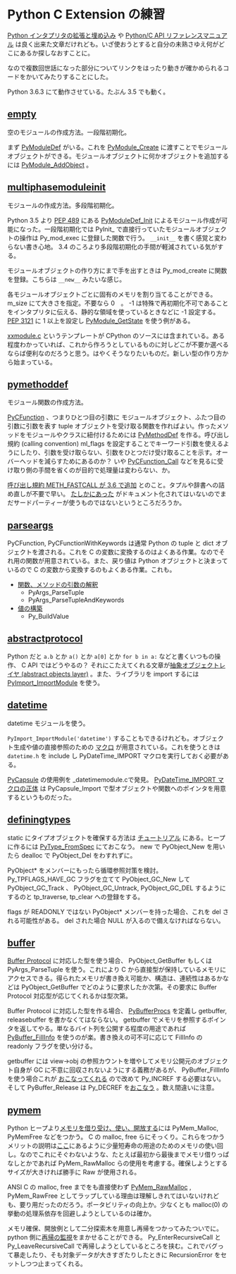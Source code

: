 # Python C Extension の練習
[Python インタプリタの拡張と埋め込み](https://docs.python.jp/3/extending/index.html) や [Python/C API リファレンスマニュアル](https://docs.python.jp/3/c-api/index.html) は良く出来た文章だけれども。いざ使おうとすると自分の未熟さゆえ何がどこにあるか探しなおすことに。

なので複数回世話になった部分についてリンクをはったり動きが確かめられるコードをかいてみたりすることにした。

Python 3.6.3 にて動作させている。たぶん 3.5 でも動く。

## [empty](empty/spam.c)
空のモジュールの作成方法。一段階初期化。

まず [PyModuleDef](https://docs.python.jp/3/c-api/module.html#c.PyModuleDef) がいる。これを [PyModule_Create](https://docs.python.jp/3/c-api/module.html#c.PyModule_Create) に渡すことでモジュールオブジェクトができる。モジュールオブジェクトに何かオブジェクトを追加するには [PyModule_AddObject](https://docs.python.jp/3/c-api/module.html#c.PyModule_AddObject) 。


## [multiphasemoduleinit](multiphasemoduleinit/spam.c)
モジュールの作成方法。多段階初期化。

Python 3.5 より [PEP 489](https://www.python.org/dev/peps/pep-0451/) にある [PyModuleDef_Init](https://docs.python.jp/3/c-api/module.html#c.PyModuleDef_Init) によるモジュール作成が可能になった。一段階初期化では PyInit_ で直接行っていたモジュールオブジェクトの操作は Py_mod_exec に登録した関数で行う。 `__init__` を書く感覚と変わらない書き心地。  3.4 のころより多段階初期化の手間が軽減されている気がする。

モジュールオブジェクトの作り方にまで手を出すときは Py_mod_create に関数を登録。こちらは `__new__` みたいな感じ。

各モジュールオブジェクトごとに固有のメモリを割り当てることができる。 m_size にて大きさを指定。不要なら 0　。 -1 は特殊で再初期化不可であることをインタプリタに伝える、静的な領域を使っているときなどに -1 設定する。 [PEP 3121](https://www.python.org/dev/peps/pep-3121/) に 1 以上を設定し [PyModule_GetState](https://docs.python.jp/3/c-api/module.html#c.PyModule_GetState) を使う例がある。

[xxmodule.c](https://github.com/python/cpython/blob/v3.6.3/Modules/xxmodule.c) というテンプレートが CPython のソースには含まれている。ある程度わかっていれば、これから作ろうとしているものに対しどこが不要か選べるならば便利なのだろうと思う。はやくそうなりたいものだ。新しい型の作り方から始まっている。

## [pymethoddef](pymethoddef/spam.c)
モジュール関数の作成方法。

[PyCFunction](https://docs.python.jp/3/c-api/structures.html?highlight=pycfunction#c.PyCFunction) 、つまりひとつ目の引数に モジュールオブジェクト、ふたつ目の引数に引数を表す tuple オブジェクトを受け取る関数を作ればよい。作ったメソッドをモジュールやクラスに紐付けるためには [PyMethodDef](https://docs.python.jp/3/c-api/structures.html#c.PyMethodDef) を作る。呼び出し規約 (calling convention) ml_flags を設定することでキーワード引数を使えるようにしたり、引数を受け取らない、引数をひとつだけ受け取ることを示す。オーバーヘッドを減らすためにあるのか？ いや [PyCFunction_Call](https://github.com/python/cpython/blob/v3.6.3/Objects/methodobject.c#L81) などを見るに受け取り側の手間を省くのが目的で処理量は変わらない、か。

[呼び出し規約 METH_FASTCALL が 3.6 で追加](http://dsas.blog.klab.org/archives/2017-01/python-dev-201701.html) とのこと。タプルや辞書への詰め直しが不要で早い。 [たしかにあった](https://github.com/python/cpython/blob/v3.6.3/Include/methodobject.h#L89) がドキュメント化されてはいないのでまだサードパーティーが使うものではないというところだろうか。

## [parseargs](parseargs/spam.c)
PyCFunction, PyCFunctionWithKeywords は通常 Python の tuple と dict オブジェクトを渡される。これを C の変数に変換するのはよくある作業。なのでそれ用の関数が用意されている。また、戻り値は Python オブジェクトと決まっているので C の変数から変換するのもよくある作業。これも。

* [関数、メソッドの引数の解釈](https://docs.python.jp/3/c-api/arg.html#parsing-arguments)
  * PyArgs_ParseTuple
  * PyArgs_ParseTupleAndKeywords
* [値の構築](https://docs.python.jp/3/c-api/arg.html#building-values)
  * Py_BuildValue

## [abstractprotocol](abstractprotocol/spam.c)
Python だと `a.b` とか `a()` とか `a[0]` とか `for b in a:` などと書くいつもの操作、 C API ではどうやるの？ それにこたえてくれる文章が[抽象オブジェクトレイヤ (abstract objects layer)](https://docs.python.jp/3/c-api/abstract.html) 。また、ライブラリを import するには [PyImport_ImportModule](https://docs.python.jp/3/c-api/import.html#c.PyImport_ImportModule) を使う。

## [datetime](datetime/spam.c)
datetime モジュールを使う。

`PyImport_ImportModule('datetime')` することもできるけれども。オブジェクト生成や値の直接参照のための [マクロ](https://docs.python.jp/3/c-api/datetime.html) が用意されている。これを使うときは `datetime.h` を include し PyDateTime_IMPORT マクロを実行しておく必要がある。

[PyCapsule](https://docs.python.jp/3/c-api/capsule.html) の使用例を _datetimemodule.cで発見。 [PyDateTime_IMPORT マクロの正体](https://github.com/python/cpython/blob/v3.6.3/Modules/_datetimemodule.c#L5806) は PyCapsule_Import で型オブジェクトや関数へのポインタを用意するというものだった。

## [definingtypes](definingtypes/spam.c)
static にタイプオブジェクトを確保する方法は [チュートリアル](https://docs.python.jp/3/extending/newtypes.html) にある。ヒープに作るには [PyType_FromSpec](https://docs.python.jp/3/c-api/type.html#c.PyType_FromSpec) にておこなう。 new で PyObject_New を用いたら dealloc で PyObject_Del をわすれずに。

PyObject* をメンバーにもったら循環参照対策を検討。 Py_TPFLAGS_HAVE_GC フラグを立てて PyObject_GC_New して PyObject_GC_Track 、 PyObject_GC_Untrack, PyObject_GC_DEL するようにするのと tp_traverse, tp_clear への登録をする。

flags が READONLY ではない PyObject* メンバーを持った場合、これを del される可能性がある。 del された場合 NULL が入るので備えなければならない。

## [buffer](buffer/spam.c)
[Buffer Protocol](https://docs.python.jp/3/c-api/buffer.html) に対応した型を使う場合、 PyObject_GetBuffer もしくは PyArgs_ParseTuple を使う。これにより C から直接型が保持しているメモリにアクセスできる。得られたメモリが書き換え可能か、構造は、連続性はあるかなどは PyObject_GetBuffer でどのように要求したか次第。その要求に Buffer Protocol 対応型が応じてくれるかは型次第。

Buffer Protocol に対応した型を作る場合、 [PyBufferProcs](https://docs.python.jp/3/c-api/typeobj.html#buffer-object-structures) を定義し getbuffer, releasebuffer を書かなくてはならない。 getbuffer でメモリを参照するポインタを返してやる。単なるバイト列を公開する程度の用途であれば [PyBuffer_FillInfo](https://docs.python.jp/3/c-api/buffer.html#c.Py_buffer) を使うのが楽。書き換えの可不可に応じて FillInfo の readonly フラグを使い分ける。

getbuffer には view-\>obj の参照カウントを増やしてメモリ公開元のオブジェクト自身が GC に不意に回収されないようにする義務があるが、 PyBuffer_FillInfo を使う場合これが [おこなってくれる](https://github.com/python/cpython/blob/v3.6.3/Objects/abstract.c#L636) ので改めて Py_INCREF する必要はない。そして PyBuffer_Release は Py_DECREF を[おこなう](https://github.com/python/cpython/blob/v3.6.3/Objects/abstract.c#L667) 。数え間違いに注意。

## [pymem](pymem/spam.c)
Python ヒープより[メモリを借り受け、使い、開放する](https://docs.python.jp/3/c-api/memory.html#memory-interface)には PyMem_Malloc, PyMemFree などをつかう。 C の malloc, free らにそっくり。これらをつかうメリットの説明は[ここ](https://docs.python.jp/3/c-api/memory.html#memory-interface)にあるように少量短寿命の用途のためのメモリの使い回し。なのでこれにそぐわないような、たとえば最初から最後までメモリ借りっぱなしとかであれば PyMem_RawMalloc らの使用を考慮する。確保しようとするサイズが大きければ勝手に Raw が使用される。

ANSI C の malloc, free までをも直接使わず [PyMem_RawMalloc](https://github.com/python/cpython/blob/v3.6.3/Objects/obmalloc.c#L65) , PyMem_RawFree としてラップしている理由は理解しきれてはいないけれども、要り用だったのだろう。ポータビリティの向上か。少なくとも malloc(0) の挙動の処理系依存を回避しようとしているのは確か。

メモリ確保、開放例として二分探索木を用意し再帰をつかってみたついでに。 python 側に[再帰の監視](https://docs.python.jp/3/c-api/exceptions.html#recursion-control)をまかせることができる。 Py_EnterRecursiveCall と Py_LeaveRecursiveCall で再帰しようとしているところを挟む。これでバグって暴走したり、そも対象データが大きすぎたりしたときに RecursionError をセットしつつ止まってくれる。
